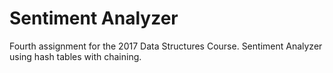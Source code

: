# Sentiment Analyzer

Fourth assignment for the 2017 Data Structures Course.
Sentiment Analyzer using hash tables with chaining.
